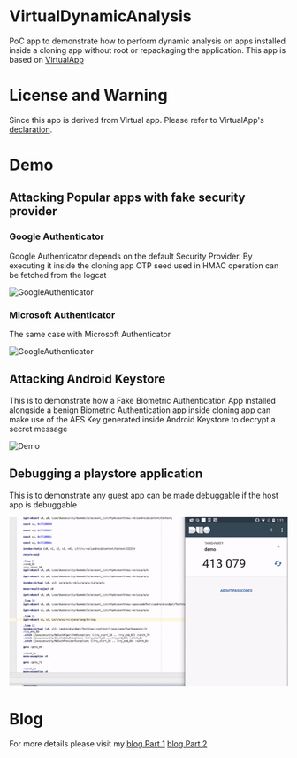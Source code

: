 # VirtualDynamicAnalysis
PoC app to demonstrate how to perform dynamic analysis on apps installed inside a cloning app without root or repackaging the application. This app is based on [VirtualApp](https://github.com/asLody/VirtualApp)

# License and Warning
Since this app is derived from Virtual app. Please refer to VirtualApp's [declaration](https://github.com/asLody/VirtualApp).

# Demo

## Attacking Popular apps with fake security provider

### Google Authenticator
Google Authenticator depends on the default Security Provider. By executing it inside the cloning app OTP seed used in HMAC operation can be fetched from the logcat

![GoogleAuthenticator](GoogleAuthenticator.gif)

### Microsoft Authenticator
The same case with Microsoft Authenticator

![GoogleAuthenticator](MicrosoftAuthenticator.gif)

## Attacking Android Keystore
This is to demonstrate how a Fake Biometric Authentication App installed alongside a benign Biometric Authentication app inside cloning app can make use of the AES Key generated inside Android Keystore to decrypt a secret message

![Demo](BiometricAuthentication.gif)

## Debugging a playstore application
This is to demonstrate any guest app can be made debuggable if the host app is debuggable

![Demo](Duo-debuggable.gif)

# Blog

For more details please visit my 
[blog Part 1](https://darvincitech.wordpress.com/2020/07/18/all-your-crypto-keys-belongs-to-me-in-android-virtual-containers)
[blog Part 2](https://darvincitech.wordpress.com/2020/10/11/virtual-dynamic-analysis-part-2)

